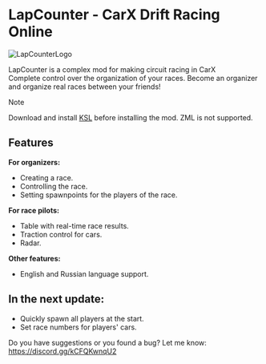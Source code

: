 # LapCounter - CarX Drift Racing Online
![LapCounterLogo](https://github.com/Jeefrect/LapCounter/assets/121081064/979ab13a-6c28-4d06-a49d-2703c023c4af)


LapCounter is a complex mod for making circuit racing in CarX  
Complete control over the organization of your races. Become an organizer and organize real races between your friends!

> [!NOTE]
> Download and install [KSL](https://github.com/trbflxr/ksl) before installing the mod. ZML is not supported.

## Features
**For organizers:**
- Creating a race.
- Controlling the race.
- Setting spawnpoints for the players of the race.

**For race pilots:**
- Table with real-time race results.
- Traction control for cars.
- Radar.

**Other features:**
- English and Russian language support.
## In the next update:
- Quickly spawn all players at the start.
- Set race numbers for players' cars.
  
Do you have suggestions or you found a bug?  Let me know: https://discord.gg/kCFQKwnqU2
